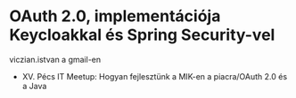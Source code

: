 # OAuth 2.0, implementációja Keycloakkal és Spring Security-vel

viczian.istvan a gmail-en

* XV. Pécs IT Meetup: Hogyan fejlesztünk a MIK-en a piacra/OAuth 2.0 és a Java

